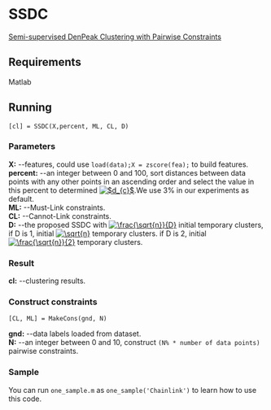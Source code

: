 # SSDC
[Semi-supervised DenPeak Clustering with Pairwise Constraints](https://link.springer.com/chapter/10.1007/978-3-319-97304-3_64)

## Requirements
Matlab

## Running
```
[cl] = SSDC(X,percent, ML, CL, D)
```

### Parameters
**X:** --features, could use `load(data);X = zscore(fea);` to build features.  
**percent:** --an integer between 0 and 100, sort distances between data points with any other points in an ascending order and select the value in this percent to determined <a href="https://www.codecogs.com/eqnedit.php?latex=$d_{c}$" target="_blank"><img src="https://latex.codecogs.com/gif.latex?$d_{c}$" title="$d_{c}$" /></a>.We use 3% in our experiments as default.  
**ML:** --Must-Link constraints.  
**CL:** --Cannot-Link constraints.  
**D:** --the proposed SSDC with <a href="https://www.codecogs.com/eqnedit.php?latex=\frac{\sqrt{n}}{D}" target="_blank"><img src="https://latex.codecogs.com/gif.latex?\frac{\sqrt{n}}{D}" title="\frac{\sqrt{n}}{D}" /></a> initial temporary clusters, if D is 1, initial <a href="https://www.codecogs.com/eqnedit.php?latex=\sqrt{n}" target="_blank"><img src="https://latex.codecogs.com/gif.latex?\sqrt{n}" title="\sqrt{n}" /></a> temporary clusters. if D is 2, initial <a href="https://www.codecogs.com/eqnedit.php?latex=\frac{\sqrt{n}}{2}" target="_blank"><img src="https://latex.codecogs.com/gif.latex?\frac{\sqrt{n}}{2}" title="\frac{\sqrt{n}}{2}" /></a> temporary clusters.  

### Result
**cl:** --clustering results.

### Construct constraints
```
[CL, ML] = MakeCons(gnd, N)
```

**gnd:** --data labels loaded from dataset.  
**N:** --an integer between 0 and 10, construct `(N% * number of data points)` pairwise constraints.

### Sample
You can run `one_sample.m` as `one_sample('Chainlink')` to learn how to use this code.



